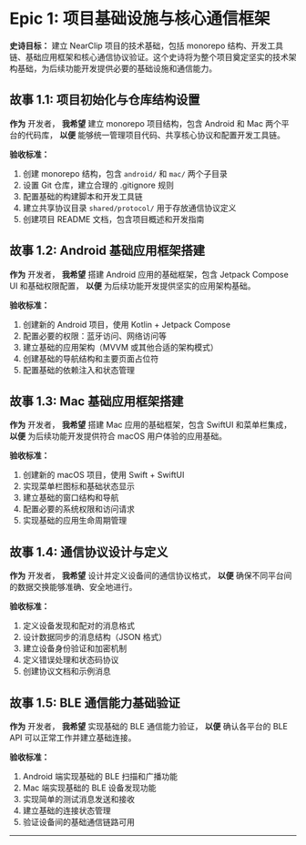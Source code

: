# Epic 1: 项目基础设施与核心通信框架

**史诗目标：** 建立 NearClip 项目的技术基础，包括 monorepo 结构、开发工具链、基础应用框架和核心通信协议验证。这个史诗将为整个项目奠定坚实的技术架构基础，为后续功能开发提供必要的基础设施和通信能力。

## 故事 1.1: 项目初始化与仓库结构设置

**作为** 开发者，
**我希望** 建立 monorepo 项目结构，包含 Android 和 Mac 两个平台的代码库，
**以便** 能够统一管理项目代码、共享核心协议和配置开发工具链。

**验收标准：**
1. 创建 monorepo 结构，包含 `android/` 和 `mac/` 两个子目录
2. 设置 Git 仓库，建立合理的 .gitignore 规则
3. 配置基础的构建脚本和开发工具链
4. 建立共享协议目录 `shared/protocol/` 用于存放通信协议定义
5. 创建项目 README 文档，包含项目概述和开发指南

## 故事 1.2: Android 基础应用框架搭建

**作为** 开发者，
**我希望** 搭建 Android 应用的基础框架，包含 Jetpack Compose UI 和基础权限配置，
**以便** 为后续功能开发提供坚实的应用架构基础。

**验收标准：**
1. 创建新的 Android 项目，使用 Kotlin + Jetpack Compose
2. 配置必要的权限：蓝牙访问、网络访问等
3. 建立基础的应用架构（MVVM 或其他合适的架构模式）
4. 创建基础的导航结构和主要页面占位符
5. 配置基础的依赖注入和状态管理

## 故事 1.3: Mac 基础应用框架搭建

**作为** 开发者，
**我希望** 搭建 Mac 应用的基础框架，包含 SwiftUI 和菜单栏集成，
**以便** 为后续功能开发提供符合 macOS 用户体验的应用基础。

**验收标准：**
1. 创建新的 macOS 项目，使用 Swift + SwiftUI
2. 实现菜单栏图标和基础状态显示
3. 建立基础的窗口结构和导航
4. 配置必要的系统权限和访问请求
5. 实现基础的应用生命周期管理

## 故事 1.4: 通信协议设计与定义

**作为** 开发者，
**我希望** 设计并定义设备间的通信协议格式，
**以便** 确保不同平台间的数据交换能够准确、安全地进行。

**验收标准：**
1. 定义设备发现和配对的消息格式
2. 设计数据同步的消息结构（JSON 格式）
3. 建立设备身份验证和加密机制
4. 定义错误处理和状态码协议
5. 创建协议文档和示例消息

## 故事 1.5: BLE 通信能力基础验证

**作为** 开发者，
**我希望** 实现基础的 BLE 通信能力验证，
**以便** 确认各平台的 BLE API 可以正常工作并建立基础连接。

**验收标准：**
1. Android 端实现基础的 BLE 扫描和广播功能
2. Mac 端实现基础的 BLE 设备发现功能
3. 实现简单的测试消息发送和接收
4. 建立基础的连接状态管理
5. 验证设备间的基础通信链路可用

---
